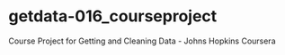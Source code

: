 getdata-016_courseproject
=========================

Course Project for Getting and Cleaning Data - Johns Hopkins Coursera

